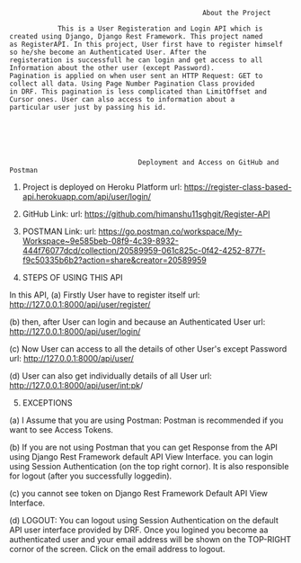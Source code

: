                                                     About the Project
        
                This is a User Registeration and Login API which is created using Django, Django Rest Framework. This project named 
    as RegisterAPI. In this project, User first have to register himself so he/she become an Authenticated User. After the 
    registeration is successfull he can login and get access to all Information about the other user (except Password). 
    Pagination is applied on when user sent an HTTP Request: GET to collect all data. Using Page Number Pagination Class provided 
    in DRF. This pagination is less complicated than LimitOffset and Cursor ones. User can also access to information about a 
    particular user just by passing his id.
            





                                    Deployment and Access on GitHub and Postman


1.  Project is deployed on Heroku Platform
url: https://register-class-based-api.herokuapp.com/api/user/login/


2.  GitHub Link:
url: https://github.com/himanshu11sghgit/Register-API


2.  POSTMAN Link:
url: https://go.postman.co/workspace/My-Workspace~9e585beb-08f9-4c39-8932-444f76077dcd/collection/20589959-061c825c-0f42-4252-877f-f9c50335b6b2?action=share&creator=20589959



4.  STEPS OF USING THIS API

In this API, 
(a)     Firstly User have to register itself
    url: http://127.0.0.1:8000/api/user/register/

(b)     then, after User can login and because an Authenticated User
    url: http://127.0.0.1:8000/api/user/login/

(c)     Now User can access to all the details of other User's except Password
    url: http://127.0.0.1:8000/api/user/

(d)     User can also get individually details of all User
    url: http://127.0.0.1:8000/api/user/<int:pk>/



5.  EXCEPTIONS

(a)     I Assume that you are using Postman:
    Postman is recommended if you want to see Access Tokens.

(b)     If you are not using Postman that you can get Response from the API using Django Rest Framework default API View Interface.
    you can login using Session Authentication (on the top right cornor). It is also responsible for logout (after you successfully 
    loggedin).

(c)     you cannot see token on Django Rest Framework Default API View Interface.

(d)     LOGOUT:
    You can logout using Session Authentication on the default API user interface provided by DRF. Once you logined you become aa authenticated user and your email address will be shown on the TOP-RIGHT cornor of the screen. Click on the email address to logout.



